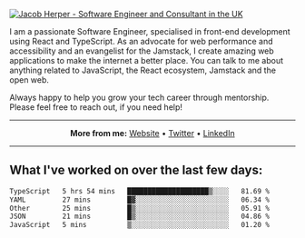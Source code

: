 [![Jacob Herper - Software Engineer and Consultant in the UK](https://res.cloudinary.com/jacobherper/image/upload/v1641506277/gh-image.png)](https://jacobherper.com/)

I am a passionate Software Engineer, specialised in front-end development using React and TypeScript. As an advocate for web performance and accessibility and an evangelist for the Jamstack, I create amazing web applications to make the internet a better place. You can talk to me about anything related to JavaScript, the React ecosystem, Jamstack and the open web.

Always happy to help you grow your tech career through mentorship. Please feel free to reach out, if you need help!

---

<p align="center">
  <strong>More from me:</strong> 
  <a href="https://jacobherper.com/">Website</a> •
  <a href="https://twitter.com/intent/follow?screen_name=jakeherp&tw_p=followbutton">Twitter</a> •
  <a href="https://www.linkedin.com/in/jacobherper/">LinkedIn</a>
</p>

---

## What I've worked on over the last few days:

<!--START_SECTION:waka-->

```txt
TypeScript   5 hrs 54 mins   ████████████████████▒░░░░   81.69 %
YAML         27 mins         █▓░░░░░░░░░░░░░░░░░░░░░░░   06.34 %
Other        25 mins         █▒░░░░░░░░░░░░░░░░░░░░░░░   05.91 %
JSON         21 mins         █▒░░░░░░░░░░░░░░░░░░░░░░░   04.86 %
JavaScript   5 mins          ▒░░░░░░░░░░░░░░░░░░░░░░░░   01.20 %
```

<!--END_SECTION:waka-->
